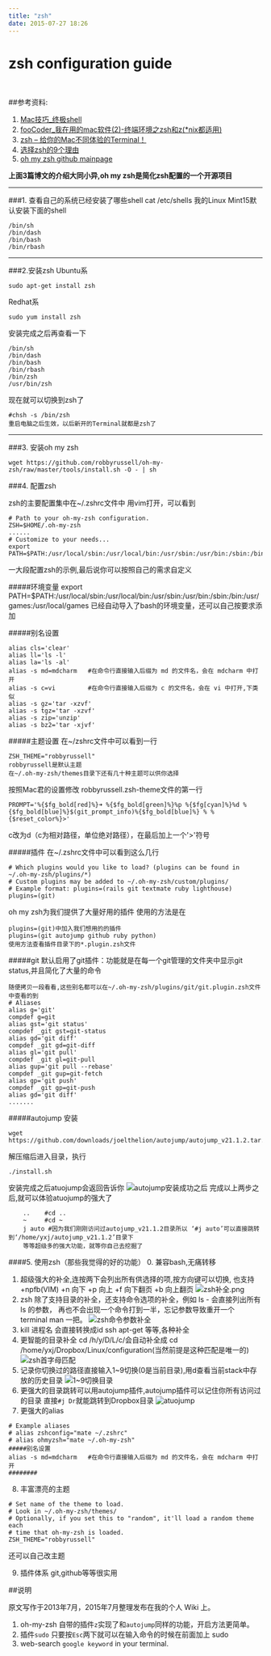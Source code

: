 ```yaml
---
title: "zsh"
date: 2015-07-27 18:26
---
```


zsh configuration guide
================
<br/>

##参考资料:

1. [Mac技巧_终极shell](http://macshuo.com/?p=676)
2. [fooCoder_我在用的mac软件(2)-终端环境之zsh和z(*nix都适用)](http://foocoder.com/blog/wo-zai-yong-de-macruan-jian-2.html/)
3. [zsh – 给你的Mac不同体验的Terminal！](http://leeiio.me/bash-to-zsh-for-mac/)
4. [选择zsh的9个理由](http://lostjs.com/2012/09/27/zsh/ "")
4. [oh my zsh github mainpage](https://github.com/robbyrussell/oh-my-zsh)

**上面3篇博文的介绍大同小异,oh my zsh是简化zsh配置的一个开源项目**

-----------------------

###1. 查看自己的系统已经安装了哪些shell
    cat /etc/shells
我的Linux Mint15默认安装下面的shell

```
/bin/sh
/bin/dash
/bin/bash
/bin/rbash
```
-------------------
###2.安装zsh
Ubuntu系

    sudo apt-get install zsh

Redhat系

    sudo yum install zsh

安装完成之后再查看一下

```
/bin/sh
/bin/dash
/bin/bash
/bin/rbash
/bin/zsh
/usr/bin/zsh
```
现在就可以切换到zsh了

    #chsh -s /bin/zsh
    重启电脑之后生效，以后新开的Terminal就都是zsh了
--------------------
###3. 安装oh my zsh

    wget https://github.com/robbyrussell/oh-my-zsh/raw/master/tools/install.sh -O - | sh

###4. 配置zsh

zsh的主要配置集中在~/.zshrc文件中
用vim打开，可以看到

```
# Path to your oh-my-zsh configuration.
ZSH=$HOME/.oh-my-zsh
......
# Customize to your needs...
export PATH=$PATH:/usr/local/sbin:/usr/local/bin:/usr/sbin:/usr/bin:/sbin:/bin:/usr/games:/usr/local/games
```
一大段配置zsh的示例,最后说你可以按照自己的需求自定义

#####环境变量
    export PATH=$PATH:/usr/local/sbin:/usr/local/bin:/usr/sbin:/usr/bin:/sbin:/bin:/usr/games:/usr/local/games
    已经自动导入了bash的环境变量，还可以自己按要求添加

#####别名设置
```
alias cls='clear'
alias ll='ls -l'
alias la='ls -al'
alias -s md=mdcharm   #在命令行直接输入后缀为 md 的文件名，会在 mdcharm 中打开
alias -s c=vi         #在命令行直接输入后缀为 c 的文件名，会在 vi 中打开,下类似
alias -s gz='tar -xzvf'
alias -s tgz='tar -xzvf'
alias -s zip='unzip'
alias -s bz2='tar -xjvf'
```
#####主题设置
在~/zshrc文件中可以看到一行

    ZSH_THEME="robbyrussell"
    robbyrussell是默认主题
    在~/.oh-my-zsh/themes目录下还有几十种主题可以供你选择

按照Mac君的设置修改 robbyrussell.zsh-theme文件的第一行

```
PROMPT='%{$fg_bold[red]%}➜ %{$fg_bold[green]%}%p %{$fg[cyan]%}%d %{$fg_bold[blue]%}$(git_prompt_info)%{$fg_bold[blue]%} % %{$reset_color%}>'
```
c改为d（c为相对路径，单位绝对路径），在最后加上一个'>'符号

#####插件
在~/.zshrc文件中可以看到这么几行

```
# Which plugins would you like to load? (plugins can be found in ~/.oh-my-zsh/plugins/*)
# Custom plugins may be added to ~/.oh-my-zsh/custom/plugins/
# Example format: plugins=(rails git textmate ruby lighthouse)
plugins=(git)
```
oh my zsh为我们提供了大量好用的插件
使用的方法是在

    plugins=(git)中加入我们想用的的插件
    plugins=(git autojump github ruby python)
    使用方法查看插件目录下的*.plugin.zsh文件
#####git
默认启用了git插件：功能就是在每一个git管理的文件夹中显示git status,并且简化了大量的命令

```
随便拷贝一段看看,这些别名都可以在~/.oh-my-zsh/plugins/git/git.plugin.zsh文件中查看的到
# Aliases
alias g='git'
compdef g=git
alias gst='git status'
compdef _git gst=git-status
alias gd='git diff'
compdef _git gd=git-diff
alias gl='git pull'
compdef _git gl=git-pull
alias gup='git pull --rebase'
compdef _git gup=git-fetch
alias gp='git push'
compdef _git gp=git-push
alias gd='git diff'
.......
```
#####autojump
安装

    wget https://github.com/downloads/joelthelion/autojump/autojump_v21.1.2.tar.gz

解压缩后进入目录，执行

    ./install.sh

安装完成之后atuojump会返回告诉你
![autojump安装成功之后](http://ww4.sinaimg.cn/large/81d2b157jw1e7l5l9v896j20jt04igm7.jpg)
完成以上两步之后,就可以体验atuojump的强大了
```
    ..    #cd ..
    ~     #cd ~
    j auto #因为我们刚刚访问过autojump_v21.1.2目录所以 ‘#j auto’可以直接跳转到‘/home/yxj/autojump_v21.1.2’目录下
    等等超级多的强大功能，就等你自己去挖掘了
```



####5. 使用zsh（那些我觉得的好的功能）
0. 兼容bash,无痛转移
1. 超级强大的<Tab>补全,连按两下<Tab>会列出所有供选择的项,按<tab>方向键可以切换,
    也支持<Ctrl>+npfb(VIM)
    <Ctrl>+n 向下
    <Ctrl>+p 向上
    <Ctrl>+f 向下翻页
    <Ctrl>+b 向上翻页
    ![zsh补全.png](http://ww3.sinaimg.cn/large/81d2b157jw1e7ry1p92m4j20ej057mxy.jpg)
2. zsh 除了支持目录的补全，还支持命令选项的补全，例如 ls -<TAB><TAB> 会直接列出所有 ls 的参数，
   再也不会出现一个命令打到一半，忘记参数导致重开一个 terminal man 一把。
   ![zsh命令参数补全](http://ww2.sinaimg.cn/large/81d2b157jw1e7ryfepje2j20hj09uaco.jpg)
3. kill 进程名<Tab>  会直接转换成id
   ssh
   apt-get
   等等,各种补全
4. 更智能的目录补全
   cd /h/y/D/L/c/<Tab>会自动补全成
   cd /home/yxj/Dropbox/Linux/configuration(当然前提是这种匹配是唯一的)
   ![zsh<Tab>首字母匹配](http://ww4.sinaimg.cn/large/81d2b157jw1e7ryuksq5cj20dw02w3yv.jpg "")
5. 记录你切换过的路径直接输入1~9切换(0是当前目录),用d查看当前stack中存放的历史目录
    ![1~9切换目录](http://ww2.sinaimg.cn/large/81d2b157jw1e7rz40abb3j209e075jrv.jpg)
6. 更强大的目录跳转可以用autojump插件,autojump插件可以记住你所有访问过的目录
   直接`#j Dr`就能跳转到Dropbox目录
   ![atuojump](http://ww2.sinaimg.cn/large/81d2b157jw1e7rzbbzfmmj209d03dmx8.jpg "")
7. 更强大的alias

```
# Example aliases
# alias zshconfig="mate ~/.zshrc"
# alias ohmyzsh="mate ~/.oh-my-zsh"
#####别名设置
alias -s md=mdcharm   #在命令行直接输入后缀为 md 的文件名，会在 mdcharm 中打开
########
```
8. 丰富漂亮的主题

```
# Set name of the theme to load.
# Look in ~/.oh-my-zsh/themes/
# Optionally, if you set this to "random", it'll load a random theme each
# time that oh-my-zsh is loaded.
ZSH_THEME="robbyrussell"
```
还可以自己改主题

9. 插件体系
    git,github等等很实用

##说明

原文写作于2013年7月，2015年7月整理发布在我的个人 Wiki 上。

1. oh-my-zsh 自带的插件`z`实现了和`autojump`同样的功能，开启方法更简单。
2. 插件`sudo` 只要按`Esc`两下就可以在输入命令的时候在前面加上 sudo
3. web-search `google keyword` in your terminal.




